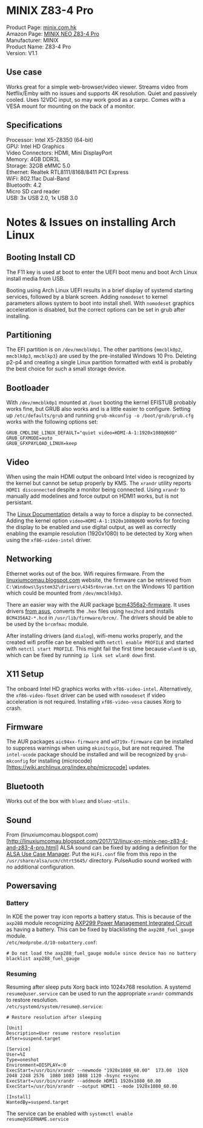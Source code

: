 # MINIX Z83-4 Pro
Product Page: [minix.com.hk](http://minix.com.hk/products/neo-z83-4-pro)  
Amazon Page: [MINIX NEO Z83-4 Pro](https://amzn.com/B0749NR2KJ)  
Manufacturer: MINIX  
Product Name: Z83-4 Pro  
Version: V1.1  

## Use case
Works great for a simple web-browser/video viewer. Streams video from Netflix/Emby with no issues and supports 4K resolution. Quiet and passively cooled. Uses 12VDC input, so may work good as a carpc. Comes with a VESA mount for mounting on the back of a monitor.

## Specifications
Processor: Intel X5-Z8350 (64-bit)  
GPU: Intel HD Graphics  
Video Connectors: HDMI, Mini DisplayPort  
Memory: 4GB DDR3L  
Storage: 32GB eMMC 5.0  
Ethernet: Realtek RTL8111/8168/8411 PCI Express  
WiFi: 802.11ac Dual-Band  
Bluetooth: 4.2  
Micro SD card reader  
USB: 3x USB 2.0, 1x USB 3.0  

# Notes & Issues on installing Arch Linux

## Booting Install CD
The F11 key is used at boot to enter the UEFI boot menu and boot Arch Linux install media from USB.

Booting using Arch Linux UEFI results in a brief display of systemd starting services, followed by a blank screen. Adding `nomodeset` to kernel parameters allows system to boot into install shell. With `nomodeset` graphics acceleration is disabled, but the correct options can be set in grub after installing.

## Partitioning
The EFI partition is on `/dev/mmcblk0p1`. The other partitions {`mmcblk0p2`, `mmcblk0p3`, `mmcblkp3`} are used by the pre-installed Windows 10 Pro. Deleting p2-p4 and creating a single Linux partition formatted with ext4 is probably the best choice for such a small storage device.

## Bootloader
With `/dev/mmcblk0p1` mounted at `/boot` booting the kernel EFISTUB probably works fine, but GRUB also works and is a little easier to configure. Setting up `/etc/defaults/grub` and running `grub-mkconfig -o /boot/grub/grub.cfg` works with the following options set:
```shell
GRUB_CMDLINE_LINUX_DEFAULT="quiet video=HDMI-A-1:1920x1080@60D"
GRUB_GFXMODE=auto
GRUB_GFXPAYLOAD_LINUX=keep
```

## Video
When using the main HDMI output the onboard Intel video is recognized by the kernel but cannot be setup properly by KMS. The `xrandr` utility reports `HDMI1 disconnected` despite a monitor being connected. Using `xrandr` to manually add modelines and force output on HDMI1 works, but is not persistant. 

The [Linux Documentation](https://github.com/torvalds/linux/blob/master/Documentation/fb/modedb.txt) details a way to force a display to be connected. Adding the kernel option `video=HDMI-A-1:1920x1080@60D` works for forcing the display to be enabled and use digital output, as well as correctly enabling the example resolution (1920x1080) to be detected by Xorg when using the `xf86-video-intel` driver.

## Networking
Ethernet works out of the box. Wifi requires firmware. From the [linuxiumcomau.blogspot.com](http://linuxiumcomau.blogspot.com/2017/12/linux-on-minix-neo-z83-4-and-z83-4-pro.html) website, the firmware can be retrieved from `C:\Windows\System32\drivers\4345r6nvram.txt` on the Windows 10 partition which could be mounted from `/dev/mmcblk0p3`. 

There an easier way with the AUR package [bcm4356a2-firmware](https://aur.archlinux.org/packages/bcm4356a2-firmware/). It uses drivers [from asus](http://dlcdnet.asus.com/pub/ASUS/wireless/USB-BT400/DR_USB_BT400_1201710_Windows.zip), converts the `.hex` files using `hex2hcd` and installs `BCM4356A2-*.hcd` in `/usr/lib/firmware/brcm/`. The drivers should be able to be used by the `brcmfmac` module.

After installing drivers (and `dialog`), wifi-menu works properly, and the created wifi profile can be enabled with `netctl enable PROFILE` and started with `netctl start PROFILE`. This might fail the first time because `wlan0` is up, which can be fixed by running `ip link set wlan0 down` first.

## X11 Setup
The onboard Intel HD graphics works with `xf86-video-intel`. Alternatively, the `xf86-video-fbset` driver can be used with `nomodeset` if video acceleration is not required. Installing `xf86-video-vesa` causes Xorg to crash.

## Firmware
The AUR packages `aic94xx-firmware` and `wd719x-firmware` can be installed to suppress warnings when using `mkinitcpio`, but are not required. The `intel-ucode` package should be installed and will be recognized by `grub-mkconfig` for installing (microcode)[https://wiki.archlinux.org/index.php/microcode] updates.

## Bluetooth
Works out of the box with `bluez` and `bluez-utils`.

## Sound
From (linuxiumcomau.blogspot.com)[http://linuxiumcomau.blogspot.com/2017/12/linux-on-minix-neo-z83-4-and-z83-4-pro.html] ALSA sound can be fixed by adding a definition for the [ALSA Use Case Manager](https://www.systutorials.com/docs/linux/man/1-alsaucm/). Put the `HiFi.conf` file from this repo in the `/usr/share/alsa/ucm/chtrt5645/` directory. PulseAudio sound worked with no additional configuration.

## Powersaving
### Battery
In KDE the power tray icon reports a battery status. This is because of the `axp288` module recognizing [AXP299 Power Management Integrated Circuit](https://datasheetspdf.com/pdf-file/938454/X-Powers/AXP288/1) as having a battery. This can be fixed by blacklisting the `axp288_fuel_gauge` module.  
`/etc/modprobe.d/10-nobattery.conf`:
```shell
# Do not load the axp288_fuel_gauge module since device has no battery
blacklist axp288_fuel_gauge
```

### Resuming
Resuming after sleep puts Xorg back into 1024x768 resolution. A systemd `resume@user.service` can be used to run the appropriate `xrandr` commands to restore resolution.  
`/etc/systemd/system/resume@.service`:
```shell
# Restore resolution after sleeping

[Unit]
Description=User resume restore resolution
After=suspend.target

[Service]
User=%I
Type=oneshot
Environment=DISPLAY=:0
ExecStart=/usr/bin/xrandr --newmode "1920x1080_60.00"  173.00  1920 2048 2248 2576  1080 1083 1088 1120 -hsync +vsync
ExecStart=/usr/bin/xrandr --addmode HDMI1 1920x1080_60.00
ExecStart=/usr/bin/xrandr --output HDMI1 --mode 1920x1080_60.00

[Install]
WantedBy=suspend.target
```
The service can be enabled with `systemctl enable resume@USERNAME.service`
